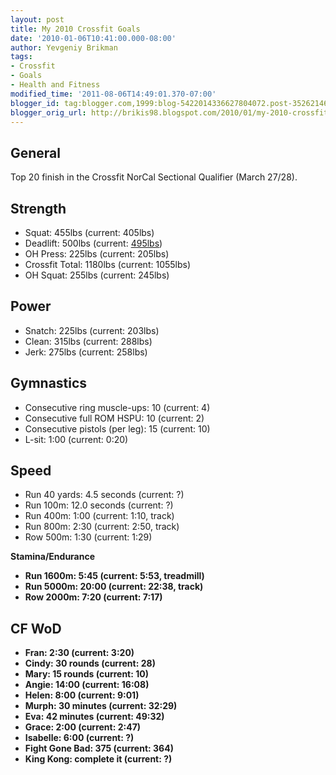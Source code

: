 ```yaml
---
layout: post
title: My 2010 Crossfit Goals
date: '2010-01-06T10:41:00.000-08:00'
author: Yevgeniy Brikman
tags:
- Crossfit
- Goals
- Health and Fitness
modified_time: '2011-08-06T14:49:01.370-07:00'
blogger_id: tag:blogger.com,1999:blog-5422014336627804072.post-3526214675911469731
blogger_orig_url: http://brikis98.blogspot.com/2010/01/my-2010-crossfit-goals.html
---
```


## General 

Top 20 finish in the Crossfit NorCal Sectional Qualifier (March 27/28). 

## Strength 

* Squat: 455lbs (current: 405lbs) 
* Deadlift: 500lbs (current: [495lbs](http://www.youtube.com/watch?v=Rj9W-Z9SUGQ)) 
* OH Press: 225lbs (current: 205lbs) 
* Crossfit Total: 1180lbs (current: 1055lbs) 
* OH Squat: 255lbs (current: 245lbs) 

## Power 

* Snatch: 225lbs (current: 203lbs) 
* Clean: 315lbs (current: 288lbs) 
* Jerk: 275lbs (current: 258lbs) 

## Gymnastics 

* Consecutive ring muscle-ups: 10 (current: 4) 
* Consecutive full ROM HSPU: 10 (current: 2) 
* Consecutive pistols (per leg): 15 (current: 10) 
* L-sit: 1:00 (current: 0:20) 

## Speed 

* Run 40 yards: 4.5 seconds (current: ?) 
* Run 100m: 12.0 seconds (current: ?) 
* Run 400m: 1:00 (current: 1:10, track) 
* Run 800m: 2:30 (current: 2:50, track) 
* Row 500m: 1:30 (current: 1:29)<b> 

Stamina/Endurance

* Run 1600m: 5:45 (current: 5:53, treadmill) 
* Run 5000m: 20:00 (current: 22:38, track) 
* Row 2000m: 7:20 (current: 7:17) 

## CF WoD 

* Fran: 2:30 (current: 3:20) 
* Cindy: 30 rounds (current: 28) 
* Mary: 15 rounds (current: 10) 
* Angie: 14:00 (current: 16:08) 
* Helen: 8:00 (current: 9:01) 
* Murph: 30 minutes (current: 32:29) 
* Eva: 42 minutes (current: 49:32) 
* Grace: 2:00 (current: 2:47) 
* Isabelle: 6:00 (current: ?) 
* Fight Gone Bad: 375 (current: 364) 
* King Kong: complete it (current: ?) 